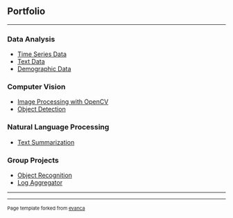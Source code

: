 ## Portfolio

---


### Data Analysis

- [Time Series Data](https://github.com/pallabee/Time-Series-for-Stock-Price-Prediction)
- [Text Data](https://github.com/pallabee/EDA-for-Text-using-R)
- [Demographic Data](https://github.com/pallabee/Demographic-Data-Analysis)


### Computer Vision

- [Image Processing with OpenCV](https://github.com/pallabee/human-pose-estimation/blob/main/Task1_2.ipynb)
- [Object Detection](https://github.com/pallabee/human-pose-estimation/blob/main/person_detector.ipynb)


### Natural Language Processing

- [Text Summarization](https://github.com/pallabee/Summarize-COVID-19-News)


### Group Projects

- [Object Recognition](https://github.com/pallabee/ProductManagement)
- [Log Aggregator](https://github.com/pallabee/LogAggregator-4)

---




---
<p style="font-size:11px">Page template forked from <a href="https://github.com/evanca/quick-portfolio">evanca</a></p>
<!-- Remove above link if you don't want to attibute -->
